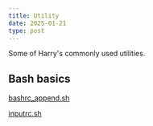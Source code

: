```yaml
---
title: Utility
date: 2025-01-21
type: post
---
```


Some of Harry's commonly used utilities.

## Bash basics

[bashrc_append.sh](bashrc_append.sh)

[inputrc.sh](inputrc.sh)
